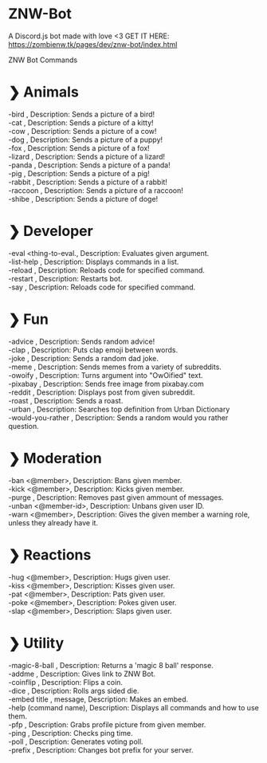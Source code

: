# ZNW-Bot
A Discord.js bot made with love <3
GET IT HERE: https://zombienw.tk/pages/dev/znw-bot/index.html

ZNW Bot Commands

# ❯ Animals
-bird , Description: Sends a picture of a bird! <br>
-cat , Description: Sends a picture of a kitty! <br>
-cow , Description: Sends a picture of a cow! <br>
-dog , Description: Sends a picture of a puppy! <br>
-fox , Description: Sends a picture of a fox! <br>
-lizard , Description: Sends a picture of a lizard! <br>
-panda , Description: Sends a picture of a panda! <br>
-pig , Description: Sends a picture of a pig! <br>
-rabbit , Description: Sends a picture of a rabbit! <br>
-raccoon , Description: Sends a picture of a raccoon! <br>
-shibe , Description: Sends a picture of doge! <br>

# ❯ Developer
-eval <thing-to-eval., Description: Evaluates given argument. <br>
-list-help , Description: Displays commands in a list. <br>
-reload <command-name>, Description: Reloads code for specified command. <br>
-restart , Description: Restarts bot. <br>
-say <command-name>, Description: Reloads code for specified command. <br>

# ❯ Fun
-advice , Description: Sends random advice! <br>
-clap , Description: Puts clap emoji between words. <br>
-joke , Description: Sends a random dad joke. <br>
-meme , Description: Sends memes from a variety of subreddits. <br>
-owoify <text>, Description: Turns argument into "OwOified" text. <br>
-pixabay <query>, Description: Sends free image from pixabay.com <br>
-reddit <query>, Description: Displays post from given subreddit. <br>
-roast , Description: Sends a roast. <br>
-urban <query>, Description: Searches top definition from Urban Dictionary <br>
-would-you-rather , Description: Sends a random would you rather question. <br>
  
# ❯ Moderation
-ban <@member>, Description: Bans given member. <br>
-kick <@member>, Description: Kicks given member. <br>
-purge <number>, Description: Removes past given ammount of messages. <br>
-unban <@member-id>, Description: Unbans given user ID. <br>
-warn <@member>, Description: Gives the given member a warning role, unless they already have it. <br>
  
# ❯ Reactions
-hug <@member>, Description: Hugs given user. <br>
-kiss <@member>, Description: Kisses given user. <br>
-pat <@member>, Description: Pats given user. <br>
-poke <@member>, Description: Pokes given user. <br>
-slap <@member>, Description: Slaps given user. <br>

# ❯ Utility
-magic-8-ball , Description: Returns a 'magic 8 ball' response. <br>
-addme , Description: Gives link to ZNW Bot. <br>
-coinflip , Description: Flips a coin. <br>
-dice <dice-side>, Description: Rolls args sided die. <br>
-embed title , message, Description: Makes an embed. <br>
-help (command name), Description: Displays all commands and how to use them. <br>
-pfp , Description: Grabs profile picture from given member. <br>
-ping , Description: Checks ping time. <br>
-poll <topic>, Description: Generates voting poll. <br>
-prefix <new-prefix>, Description: Changes bot prefix for your server. <br>
